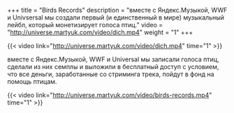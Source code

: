 +++
title = "Birds Records"
description = "вместе с Яндекс.Музыкой, WWF и Univsersal мы создали первый (и единственный в мире) музыкальный лейбл, который монетизирует голоса птиц."
video = "http://universe.martyuk.com/video/dich.mp4"
weight = "1"
+++

{{< video link="http://universe.martyuk.com/video/dich.mp4" time="1" >}}

вместе с Яндекс.Музыкой, WWF и Universal мы записали голоса птиц, сделали из них семплы и выложили в бесплатный доступ с условием, что все деньги, заработанные со стриминга трека, пойдут в фонд на помощь птицам.

{{< video link="http://universe.martyuk.com/video/birds-records.mp4" time="1" >}}


